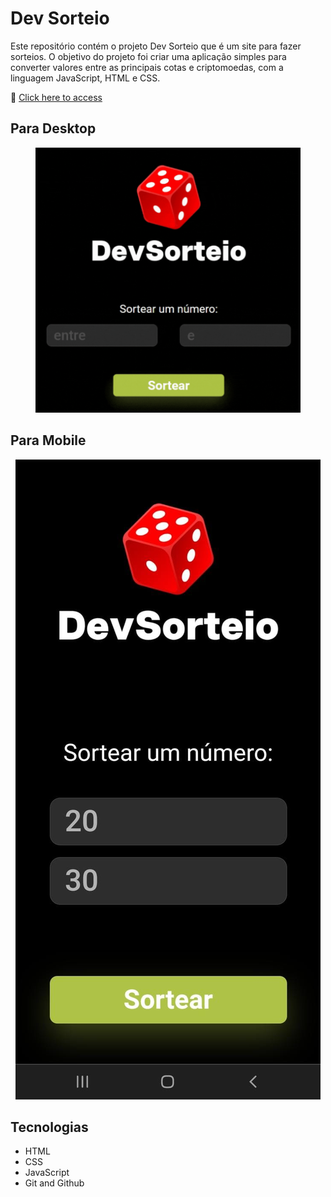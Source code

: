 # Dev Sorteio

Este repositório contém o projeto Dev Sorteio que é um site para fazer sorteios. O objetivo do projeto foi criar uma aplicação simples para converter valores entre as principais cotas e criptomoedas, com a linguagem JavaScript, HTML e CSS.

🔗 [Click here to access](https://n4ju15.github.io/dev_sorteador/)

## Para Desktop
<div align="center">
<figure>
  <img src="./assets/desktop.gif" loop autoplay>
</figure>
</div>

## Para Mobile
<div align="center">
<img src="./assets/mobile.jpeg">
</div>

## Tecnologias

- HTML
- CSS
- JavaScript
- Git and Github





